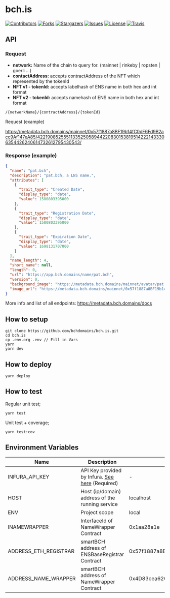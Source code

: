 # bch.is

[![Contributors][contributors-shield]][contributors-url]
[![Forks][forks-shield]][forks-url]
[![Stargazers][stars-shield]][stars-url]
[![Issues][issues-shield]][issues-url]
[![License][license-shield]][license-url]
[![Travis][travis-shield]][travis-url]

## API


### Request
- __network:__ Name of the chain to query for. (mainnet | rinkeby | ropsten | goerli ...)
- __contactAddress:__ accepts contractAddress of the NFT which represented by the tokenId
- __NFT v1 - tokenId:__ accepts labelhash of ENS name in both hex and int format
- __NFT v2 - tokenId:__ accepts namehash of ENS name in both hex and int format

```
/{networkName}/{contractAddress}/{tokenId}
```

Request (example)

https://metadata.bch.domains/mainnet/0x57f1887a8BF19b14fC0dF6Fd9B2acc9Af147eA85/42219085255511335250589442208301538195142221433306354426240614732612795430543/

### Response (example)

```json
{
  "name": "pat.bch",
  "description": "pat.bch, a LNS name.",
  "attributes": [
    {
      "trait_type": "Created Date",
      "display_type": "date",
      "value": 1580803395000
    },
    {
      "trait_type": "Registration Date",
      "display_type": "date",
      "value": 1580803395000
    },
    {
      "trait_type": "Expiration Date",
      "display_type": "date",
      "value": 1698131707000
    }
  ],
  "name_length": 4,
  "short_name": null,
  "length": 0,
  "url": "https://app.bch.domains/name/pat.bch",
  "version": 0,
  "background_image": "https://metadata.bch.domains/mainnet/avatar/pat.bch",
  "image_url": "https://metadata.bch.domains/mainnet/0x57f1887a8BF19b14fC0dF6Fd9B2acc9Af147eA85/0x5d5727cb0fb76e4944eafb88ec9a3cf0b3c9025a4b2f947729137c5d7f84f68f/image"
}

```

More info and list of all endpoints: https://metadata.bch.domains/docs


## How to setup

```
git clone https://github.com/bchdomains/bch.is.git
cd bch.is
cp .env.org .env // Fill in Vars
yarn
yarn dev
```


## How to deploy

```
yarn deploy
```


## How to test

Regular unit test;
```
yarn test
```

Unit test + coverage;
```
yarn test:cov
```


## Environment Variables

| Name | Description | Default value | Options |
| ---- | ----------- | ------------- | ------- |
| INFURA_API_KEY | API Key provided by Infura. [See here](https://infura.io/docs/gettingStarted/projectSecurity) (Required) | - | - |
| HOST | Host (ip/domain) address of the running service | localhost | - | No |
| ENV | Project scope | local | local/prod |
| INAMEWRAPPER | InterfaceId of NameWrapper Contract | 0x1aa28a1e | - |
| ADDRESS_ETH_REGISTRAR | smartBCH address of ENSBaseRegistrar Contract | 0x57f1887a8BF19b14fC0dF6Fd9B2acc9Af147eA85 | - |
| ADDRESS_NAME_WRAPPER | smartBCH address of NameWrapper Contract | 0x4D83cea620E3864F912046b73bB3a6c04Da75990 | - |


<!-- MARKDOWN LINKS & IMAGES -->
<!-- https://www.markdownguide.org/basic-syntax/#reference-style-links -->
[contributors-shield]: https://img.shields.io/github/contributors/bchdomains/bch.is.svg?style=for-the-badge
[contributors-url]: https://github.com/bchdomains/bch.is/graphs/contributors
[forks-shield]: https://img.shields.io/github/forks/bchdomains/bch.is.svg?style=for-the-badge
[forks-url]: https://github.com/mdtanrikulu/bchdomains/bch.is/members
[stars-shield]: https://img.shields.io/github/stars/bchdomains/bch.is.svg?style=for-the-badge
[stars-url]: https://github.com/bchdomains/bch.is/stargazers
[issues-shield]: https://img.shields.io/github/issues/bchdomains/bch.is.svg?style=for-the-badge
[issues-url]: https://github.com/bchdomains/bch.is/issues
[license-shield]: https://img.shields.io/github/license/bchdomains/bch.is.svg?style=for-the-badge
[license-url]: https://github.com/bchdomains/bch.is/blob/master/LICENSE
[travis-shield]: https://img.shields.io/travis/com/bchdomains/bch.is/master?style=for-the-badge
[travis-url]: https://travis-ci.com/github/bchdomains/bch.is
